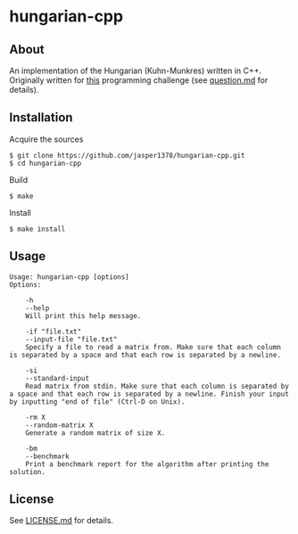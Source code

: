 # hungarian-cpp

## About
An implementation of the Hungarian (Kuhn-Munkres) written in C++. Originally written for [this](https://www.reddit.com/r/dailyprogrammer/comments/oirb5v/20210712_challenge_398_difficult_matrix_sum/?utm_source=share&utm_medium=web2x&context=3) programming challenge (see [question.md](question.md) for details). 

## Installation
Acquire the sources
```
$ git clone https://github.com/jasper1378/hungarian-cpp.git
$ cd hungarian-cpp
```
Build
```
$ make
```
Install
```
$ make install
```

## Usage
```
Usage: hungarian-cpp [options]
Options:

	-h
	--help
	Will print this help message.

	-if "file.txt"
	--input-file "file.txt"
	Specify a file to read a matrix from. Make sure that each column is separated by a space and that each row is separated by a newline.

	-si
	--standard-input
	Read matrix from stdin. Make sure that each column is separated by a space and that each row is separated by a newline. Finish your input by inputting "end of file" (Ctrl-D on Unix).

	-rm X
	--random-matrix X
	Generate a random matrix of size X.

	-bm
	--benchmark
	Print a benchmark report for the algorithm after printing the solution.
```

## License
See [LICENSE.md](LICENSE.MD) for details.
